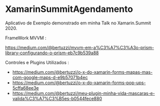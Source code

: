 # XamarinSummitAgendamento

Aplicativo de Exemplo demonstrado em minha Talk no Xamarin.Summit 2020.

FrameWork MVVM :

https://medium.com/@bertuzzi/mvvm-em-a%C3%A7%C3%A3o-prism-library-configurando-o-prism-eb7c9b539a88

Controles e Plugins Utilizados :

 - https://medium.com/@bertuzzi/o-x-do-xamarin-forms-mapas-mas-com-google-maps-d-e9b57071b4ec
 - https://medium.com/@bertuzzi/o-x-do-xamarin-forms-pop-ups-5cffa68ee3e
 - https://medium.com/@bertuzzi/meu-plugin-minha-vida-mascaras-e-valida%C3%A7%C3%B5es-b0544fece880
 
 
